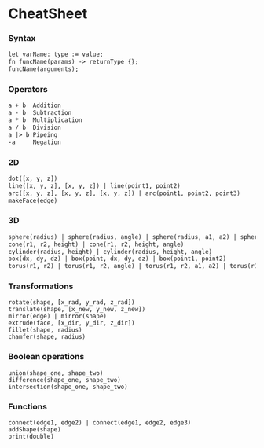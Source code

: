 # CheatSheet


### Syntax
```txt
let varName: type := value;
fn funcName(params) -> returnType {};
funcName(arguments);
```


### Operators
```txt
a + b  Addition
a - b  Subtraction
a * b  Multiplication
a / b  Division
a |> b Pipeing
-a     Negation
```

### 2D
```txt
dot([x, y, z])
line([x, y, z], [x, y, z]) | line(point1, point2)
arc([x, y, z], [x, y, z], [x, y, z]) | arc(point1, point2, point3)
makeFace(edge)
```


### 3D 
```txt
sphere(radius) | sphere(radius, angle) | sphere(radius, a1, a2) | sphere(radius, a1, a2, angle)
cone(r1, r2, height) | cone(r1, r2, height, angle)
cylinder(radius, height) | cylinder(radius, height, angle)
box(dx, dy, dz) | box(point, dx, dy, dz) | box(point1, point2)
torus(r1, r2) | torus(r1, r2, angle) | torus(r1, r2, a1, a2) | torus(r1, r2, a1, a2, angle)
```

### Transformations 
```
rotate(shape, [x_rad, y_rad, z_rad])
translate(shape, [x_new, y_new, z_new])
mirror(edge) | mirror(shape)
extrude(face, [x_dir, y_dir, z_dir])
fillet(shape, radius)
chamfer(shape, radius)
```

### Boolean operations
```
union(shape_one, shape_two)
difference(shape_one, shape_two)
intersection(shape_one, shape_two)
```

### Functions
```
connect(edge1, edge2) | connect(edge1, edge2, edge3)
addShape(shape)
print(double)
```


